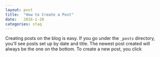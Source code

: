 ```yaml
---
layout: post
title:  "How to Create a Post"
date:   2016-1-20
categories: staq
---
```

Creating posts on the blog is easy. If you go under the `_posts` directory, you'll see posts set up by date and title. The newest post created will always be the one on the bottom. To create a new post, you click 

